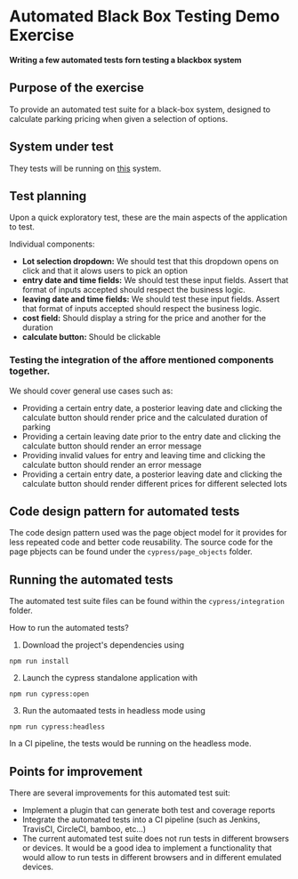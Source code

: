 # Automated Black Box Testing Demo Exercise 

__Writing a few automated tests forn testing a blackbox system__

## Purpose of the exercise

To provide an automated test suite for a black-box system, designed to calculate parking pricing when given a selection of options.

## System under test

They tests will be running on [this](http://adam.goucher.ca/parkcalc/) system. 

## Test planning

Upon a quick exploratory test, these are the main aspects of the application to test.

Individual components:

* __Lot selection dropdown:__ We should test that this dropdown  opens on click and that it alows users to pick an option
* __entry date and time fields:__ We should test these input fields. Assert that format of inputs accepted should respect the business logic.
* __leaving date and time fields:__ We should test these input fields. Assert that format of inputs accepted should respect the business logic. 
* __cost field:__ Should display a string for the price and another for the duration
* __calculate button:__ Should be clickable

### Testing the integration of the affore mentioned components together. 

We should cover general use cases such as: 

  * Providing a certain entry date, a posterior leaving date and clicking the calculate button should render price and the calculated duration of parking
  * Providing a certain leaving date prior to the entry date and clicking the calculate button should render an error message
  * Providing invalid values for entry and leaving time and clicking the calculate button should render an error message
  * Providing a certain entry date, a posterior leaving date and clicking the calculate button should render different prices for different selected lots

## Code design pattern for automated tests

The code design pattern used was the page object model for it provides for less repeated code and better code reusability. The source code for the page pbjects can be found under the `cypress/page_objects` folder.

## Running the automated tests

The automated test suite files can be found within the `cypress/integration` folder. 

How to run the automated tests? 

1. Download the project's dependencies using

```
npm run install
```

2. Launch the cypress standalone application with 

```
npm run cypress:open
```

3. Run the automaated tests in headless mode using

```
npm run cypress:headless
```

In a CI pipeline, the tests would be running on the headless mode. 

## Points for improvement

There are several improvements for this automated test suit: 

* Implement a plugin that can generate both test and coverage reports
* Integrate the automated tests into a CI pipeline (such as Jenkins, TravisCI, CircleCI, bamboo, etc...)
* The current automated test suite does not run tests in different browsers or devices. It would be a good idea to implement a functionality that would allow to run tests in different browsers and in different emulated devices. 
